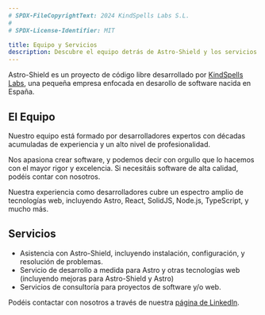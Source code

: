 ```yaml
---
# SPDX-FileCopyrightText: 2024 KindSpells Labs S.L.
#
# SPDX-License-Identifier: MIT

title: Equipo y Servicios
description: Descubre el equipo detrás de Astro-Shield y los servicios que ofrecemos.
---
```


Astro-Shield es un proyecto de código libre desarrollado por
[KindSpells Labs](https://kindspells.dev), una pequeña empresa enfocada en
desarollo de software nacida en España.

## El Equipo

Nuestro equipo está formado por desarrolladores expertos con décadas acumuladas
de experiencia y un alto nivel de profesionalidad.

Nos apasiona crear software, y podemos decir con orgullo que lo hacemos con el
mayor rigor y excelencia. Si necesitáis software de alta calidad, podéis contar
con nosotros.

Nuestra experiencia como desarrolladores cubre un espectro amplio de tecnologías
web, incluyendo Astro, React, SolidJS, Node.js, TypeScript, y mucho más.


## Servicios

- Asistencia con Astro-Shield, incluyendo instalación, configuración, y
  resolución de problemas.
- Servicio de desarrollo a medida para Astro y otras tecnologías web (incluyendo
  mejoras para Astro-Shield y Astro)
- Servicios de consultoría para proyectos de software y/o web.

Podéis contactar con nosotros a través de nuestra
[página de LinkedIn](https://www.linkedin.com/company/kindspells/).
